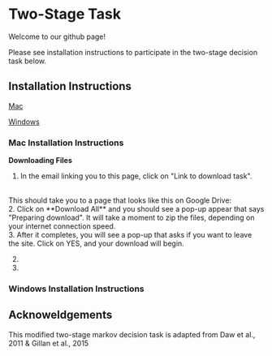 # Two-Stage Task 

Welcome to our github page! 

Please see installation instructions to participate in the two-stage decision task below.


## Installation Instructions

[Mac](#mac-installation-instructions)

[Windows](#windows-installation-instructions)

### Mac Installation Instructions

__Downloading Files__
1. In the email linking you to this page, click on "Link to download task".
<br>
This should take you to a page that looks like this on Google Drive:

<br>
2. Click on **Download All** and you should see a pop-up appear that says "Preparing download". It will take a moment to zip the files, depending on your internet connection speed.

<br>
3. After it completes, you will see a pop-up that asks if you want to leave the site. Click on YES, and your download will begin.

2. 
3.

### Windows Installation Instructions




## Acknoweldgements
This modified two-stage markov decision task is adapted from Daw et al., 2011 &amp; Gillan et al., 2015

